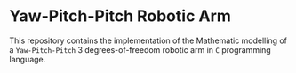 # Yaw-Pitch-Pitch Robotic Arm

This repository contains the implementation of the Mathematic modelling of a `Yaw-Pitch-Pitch` 3 degrees-of-freedom robotic arm in `C` programming language.
